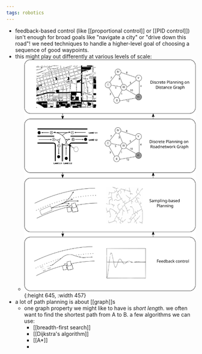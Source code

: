 ```yaml
---
tags: robotics
---
```


- feedback-based control (like [[proportional control]] or [[PID control]]) isn't enough for broad goals like "navigate a city" or "drive down this road"! we need techniques to handle a higher-level goal of choosing a sequence of good waypoints.
- this might play out differently at various levels of scale:
	- ![femFRfIASxWICixqvMwl5Q_a7060c98fa734897bde1b54dd1be0be1_planninglayers.svg](../assets/femFRfIASxWICixqvMwl5Q_a7060c98fa734897bde1b54dd1be0be1_planninglayers_1739939744648_0.svg){:height 645, :width 457}
- a lot of path planning is about [[graph]]s
	- one graph property we might like to have is *short length*. we often want to find the shortest path from A to B. a few algorithms we can use:
		- [[breadth-first search]]
		- [[Dijkstra's algorithm]]
		- [[A*]]
		-